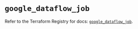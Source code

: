 # `google_dataflow_job`

Refer to the Terraform Registry for docs: [`google_dataflow_job`](https://registry.terraform.io/providers/hashicorp/google-beta/6.29.0/docs/resources/google_dataflow_job).
